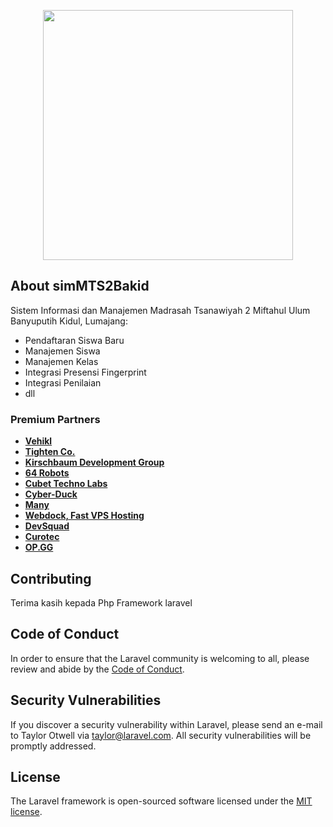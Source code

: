 <p align="center"><a href="https://laravel.com" target="_blank"><img src="http://sim.mtsmu2bakid.sch.id/assets/img/icon.png" width="400"></a></p>



## About simMTS2Bakid

Sistem Informasi dan Manajemen Madrasah Tsanawiyah 2 Miftahul Ulum Banyuputih Kidul, Lumajang:

- Pendaftaran Siswa Baru
- Manajemen Siswa
- Manajemen Kelas
- Integrasi Presensi Fingerprint
- Integrasi Penilaian
- dll

### Premium Partners

- **[Vehikl](https://vehikl.com/)**
- **[Tighten Co.](https://tighten.co)**
- **[Kirschbaum Development Group](https://kirschbaumdevelopment.com)**
- **[64 Robots](https://64robots.com)**
- **[Cubet Techno Labs](https://cubettech.com)**
- **[Cyber-Duck](https://cyber-duck.co.uk)**
- **[Many](https://www.many.co.uk)**
- **[Webdock, Fast VPS Hosting](https://www.webdock.io/en)**
- **[DevSquad](https://devsquad.com)**
- **[Curotec](https://www.curotec.com/)**
- **[OP.GG](https://op.gg)**

## Contributing

Terima kasih kepada Php Framework laravel

## Code of Conduct

In order to ensure that the Laravel community is welcoming to all, please review and abide by the [Code of Conduct](https://laravel.com/docs/contributions#code-of-conduct).

## Security Vulnerabilities

If you discover a security vulnerability within Laravel, please send an e-mail to Taylor Otwell via [taylor@laravel.com](mailto:taylor@laravel.com). All security vulnerabilities will be promptly addressed.

## License

The Laravel framework is open-sourced software licensed under the [MIT license](https://opensource.org/licenses/MIT).
